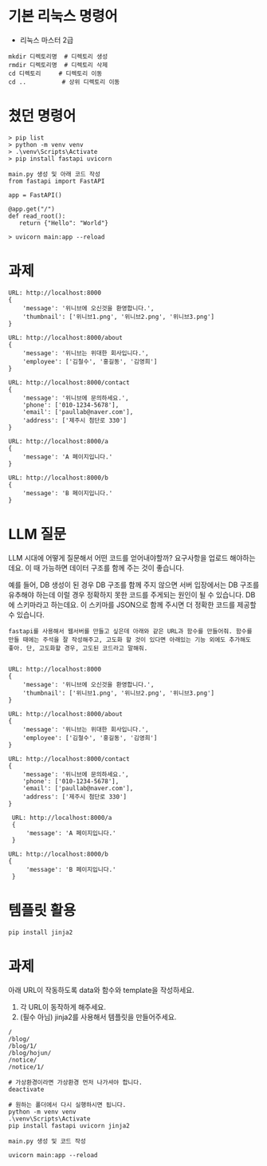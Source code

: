 # 기본 리눅스 명령어
* 리눅스 마스터 2급

```
mkdir 디렉토리명  # 디렉토리 생성
rmdir 디렉토리명  # 디렉토리 삭제
cd 디렉토리     # 디렉토리 이동
cd ..          # 상위 디렉토리 이동
```

# 쳤던 명령어

```
> pip list
> python -m venv venv
> .\venv\Scripts\Activate
> pip install fastapi uvicorn

main.py 생성 및 아래 코드 작성
from fastapi import FastAPI
 
app = FastAPI()
 
@app.get("/")
def read_root():
   return {"Hello": "World"}

> uvicorn main:app --reload
```



# 과제

```
URL: http://localhost:8000
{
    'message': '위니브에 오신것을 환영합니다.',
    'thumbnail': ['위니브1.png', '위니브2.png', '위니브3.png']
}

URL: http://localhost:8000/about
{
    'message': '위니브는 위대한 회사입니다.',
    'employee': ['김철수', '홍길동', '김영희']
}

URL: http://localhost:8000/contact
{
    'message': '위니브에 문의하세요.',
    'phone': ['010-1234-5678'],
    'email': ['paullab@naver.com'],
    'address': ['제주시 첨단로 330']
}

URL: http://localhost:8000/a
{
    'message': 'A 페이지입니다.'
}

URL: http://localhost:8000/b
{
    'message': 'B 페이지입니다.'
}
```

# LLM 질문

LLM 시대에 어떻게 질문해서 어떤 코드를 얻어내야할까?
요구사항을 업로드 해야하는데요.
이 때 가능하면 데이터 구조를 함께 주는 것이 좋습니다.

예를 들어, DB 생성이 된 경우 DB 구조를 함께 주지 않으면 서버 입장에서는 DB 구조를 유추해야 하는데 이럴 경우 정확하지 못한 코드를 주게되는 원인이 될 수 있습니다.
DB에 스키마라고 하는데요. 이 스키마를 JSON으로 함께 주시면 더 정확한 코드를 제공할 수 있습니다.

```
fastapi를 사용해서 웹서버를 만들고 싶은데 아래와 같은 URL과 함수를 만들어줘. 함수를 만들 때에는 주석을 잘 작성해주고, 고도화 할 것이 있다면 아래있는 기능 외에도 추가해도 좋아. 단, 고도화할 경우, 고도된 코드라고 말해줘.


URL: http://localhost:8000
{
    'message': '위니브에 오신것을 환영합니다.',
    'thumbnail': ['위니브1.png', '위니브2.png', '위니브3.png']
}

URL: http://localhost:8000/about
{
    'message': '위니브는 위대한 회사입니다.',
    'employee': ['김철수', '홍길동', '김영희']
}

URL: http://localhost:8000/contact
{
    'message': '위니브에 문의하세요.',
    'phone': ['010-1234-5678'],
    'email': ['paullab@naver.com'],
    'address': ['제주시 첨단로 330']
}

 URL: http://localhost:8000/a
 {
     'message': 'A 페이지입니다.'
 }

URL: http://localhost:8000/b
{
     'message': 'B 페이지입니다.'
 }
```

# 템플릿 활용

```
pip install jinja2
```

# 과제

아래 URL이 작동하도록 data와 함수와 template을 작성하세요.
1. 각 URL이 동작하게 해주세요.
2. (필수 아님) jinja2를 사용해서 템플릿을 만들어주세요.

```
/
/blog/
/blog/1/
/blog/hojun/
/notice/
/notice/1/
```

```
# 가상환경이라면 가상환경 먼저 나가셔야 합니다.
deactivate

# 원하는 폴더에서 다시 실행하시면 됩니다.
python -m venv venv
.\venv\Scripts\Activate
pip install fastapi uvicorn jinja2

main.py 생성 및 코드 작성

uvicorn main:app --reload
```


